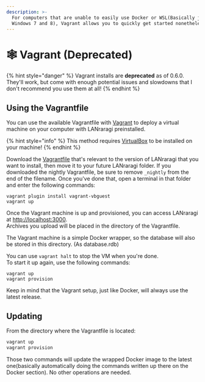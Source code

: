 ```yaml
---
description: >-
  For computers that are unable to easily use Docker or WSL(Basically just
  Windows 7 and 8), Vagrant allows you to quickly get started nonetheless.
---
```


# 🕸 Vagrant (Deprecated)

{% hint style="danger" %}
Vagrant installs are **deprecated** as of 0.6.0. They'll work, but come with enough potential issues and slowdowns that I don't recommend you use them at all!
{% endhint %}

## Using the Vagrantfile

You can use the available Vagrantfile with [Vagrant](https://www.vagrantup.com/downloads.html) to deploy a virtual machine on your computer with LANraragi preinstalled.

{% hint style="info" %}
This method requires [VirtualBox](https://www.virtualbox.org) to be installed on your machine!
{% endhint %}

Download the [Vagrantfile](https://github.com/Difegue/LANraragi/tree/dev/tools/build/vagrant) that's relevant to the version of LANraragi that you want to install, then move it to your future LANraragi folder. If you downloaded the nightly Vagrantfile, be sure to remove `_nightly` from the end of the filename. Once you've done that, open a terminal in that folder and enter the following commands:

```
vagrant plugin install vagrant-vbguest
vagrant up
```

Once the Vagrant machine is up and provisioned, you can access LANraragi at [http://localhost:3000](http://localhost:3000).\
Archives you upload will be placed in the directory of the Vagrantfile.

The Vagrant machine is a simple Docker wrapper, so the database will also be stored in this directory. (As database.rdb)

You can use `vagrant halt` to stop the VM when you're done.\
To start it up again, use the following commands:

```
vagrant up
vagrant provision
```

Keep in mind that the Vagrant setup, just like Docker, will always use the latest release.

## Updating

From the directory where the Vagrantfile is located:

```bash
vagrant up
vagrant provision
```

Those two commands will update the wrapped Docker image to the latest one(basically automatically doing the commands written up there on the Docker section). No other operations are needed.
